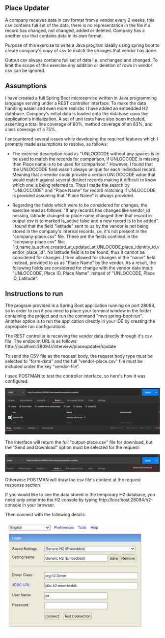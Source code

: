 ## **Place Updater**

A company receives data in csv format from a vendor every 2 weeks, this csv contains full set of the data, there is no representation in the file if a record has changed, not changed, added or deleted. 
Company has a another csv that contains data in its own format. 

Purpose of this exercise to write a Java program ideally using spring boot to create company's copy of csv to match the changes that vendor has done. 

Output csv always contains full set of data i.e. unchanged and changed. To limit the scope of this exercise any addition or deletion of rows in vendor csv can be ignored.


## **Assumptions**

I have created a full Spring Boot microservice written in Java programming language serving under a REST controller interface. To make the data handling easier and even more realistic I have added an embedded H2 database. Company's initial data is loaded onto the database upon the application's initialization. A set of unit tests have also been included, asserting a total line coverage of 80%, method coverage of an 83%, and class coverage of a 75%.

I encountered several issues while developing the required features which I promptly made assumptions to resolve, as follows:

- The exercise description read as "UNLOCCODE without any spaces is to be used to match the records for comparison, if UNLOCCODE is missing then Place name is to be used for comparison." However, I found that the UNLOCCODE field wasn't always unique for each individual record. Meaning that a vendor could provide a certain UNLOCCODE value that would match against several distinct records making it difficult to know which one is being referred to. Thus I made the search by "UNLOCCODE" and "Place Name"  for record matching if UNLOCCODE is provided assuming that "Place Name" is always provided.

- Regarding the fields which were to be considered for changes, the exercise read as follows: "If any records has changes like vendor_id missing, latitude changed or place name changed then that record in output csv is to marked is_active false and a new record is to be added". I found that the field "latitude" sent to us by the vendor is not being stored in the company's internal records, i.e, it's not present in the "company-place.csv" file. These are the fields contined in the "company-place.csv" file: "id,name,is_active,created_at,updated_at,UNLOCODE,place_identity_id,vendor_place_id". No latitude field is to be found, thus it cannot be considered for changes. I then allowed for changes in the "name" field instead, provided to us as "Place Name" by the vendor. As a result, the following fields are considered for change with the vendor data input: "UNLOCCODE, Place ID, Place Name" instead of "UNLOCCODE, Place ID, Latitude".

## **Instructions to run**

The program provided is a Spring Boot application running on port 28094, so in order to run it you need to place your terminal window in the folder containing the project and run the command "mvn spring-boot:run". Another option is to run the application directly in your IDE by creating the appropiate run configurations.

The REST controller is receiving the vendor data directly through it's csv file. The endpoint URL is as follows: http://localhost:28094//interview/placeupdater/update

To send the CSV file as the request body, the request body type must be selected to "form-data" and the full "vendor-place.csv" file must be included under the key "vendor-file".

I used POSTMAN to test the controller interface, so here's how it was configured:

![alt text](https://github.com/EdelRX/place-updater/blob/master/POSTMAN_BODY.JPG?raw=true)

The interface will return the full "output-place.csv" file for download, but the "Send and Download" option must be selected for the request:

![alt text](https://github.com/EdelRX/place-updater/blob/master/POSTMAN_SEND_AND_DOWNLOAD.JPG?raw=true)

Otherwise POSTMAN will draw the csv file's content at the request response section.

If you would like to see the data stored in the temporary H2 database, you need only enter into the H2 console by typing http://localhost:28094/h2-console in your browser.

Then connect with the following details:


![alt text](https://github.com/EdelRX/place-updater/blob/master/H2_CONSOLE.JPG?raw=true)



